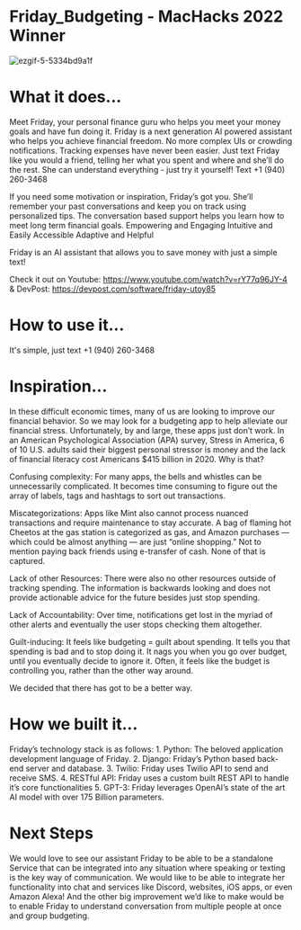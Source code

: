 # Friday_Budgeting - MacHacks 2022 Winner
![ezgif-5-5334bd9a1f](https://user-images.githubusercontent.com/34573516/150804207-cabf87ca-07b4-4b52-afa2-7e1e022450c0.gif)

# What it does...
Meet Friday, your personal finance guru who helps you meet your money goals and have fun doing it. Friday is a next generation AI powered assistant who helps you achieve financial freedom. No more complex UIs or crowding notifications. Tracking expenses have never been easier. Just text Friday like you would a friend, telling her what you spent and where and she’ll do the rest. She can understand everything - just try it yourself! Text +1 (940) 260-3468

If you need some motivation or inspiration, Friday’s got you. She’ll remember your past conversations and keep you on track using personalized tips. The conversation based support helps you learn how to meet long term financial goals. Empowering and Engaging Intuitive and Easily Accessible Adaptive and Helpful

Friday is an AI assistant that allows you to save money with just a simple text! 

Check it out on Youtube: https://www.youtube.com/watch?v=rY77q96JY-4 & DevPost: https://devpost.com/software/friday-utoy85

# How to use it...
It's simple, just text +1 (940) 260-3468

# Inspiration...
In these difficult economic times, many of us are looking to improve our financial behavior. So we may look for a budgeting app to help alleviate our financial stress. Unfortunately, by and large, these apps just don’t work. In an American Psychological Association (APA) survey, Stress in America, 6 of 10 U.S. adults said their biggest personal stressor is money and the lack of financial literacy cost Americans $415 billion in 2020. Why is that?

Confusing complexity: For many apps, the bells and whistles can be unnecessarily complicated. It becomes time consuming to figure out the array of labels, tags and hashtags to sort out transactions.

Miscategorizations: Apps like Mint also cannot process nuanced transactions and require maintenance to stay accurate. A bag of flaming hot Cheetos at the gas station is categorized as gas, and Amazon purchases — which could be almost anything — are just “online shopping.” Not to mention paying back friends using e-transfer of cash. None of that is captured.

Lack of other Resources: There were also no other resources outside of tracking spending. The information is backwards looking and does not provide actionable advice for the future besides just stop spending.

Lack of Accountability: Over time, notifications get lost in the myriad of other alerts and eventually the user stops checking them altogether.

Guilt-inducing: It feels like budgeting = guilt about spending. It tells you that spending is bad and to stop doing it. It nags you when you go over budget, until you eventually decide to ignore it. Often, it feels like the budget is controlling you, rather than the other way around.

We decided that there has got to be a better way.


# How we built it...
Friday’s technology stack is as follows: 1. Python: The beloved application development language of Friday. 2. Django: Friday’s Python based back-end server and database. 3. Twilio: Friday uses Twilio API to send and receive SMS. 4. RESTful API: Friday uses a custom built REST API to handle it’s core functionalities 5. GPT-3: Friday leverages OpenAI’s state of the art AI model with over 175 Billion parameters.

# Next Steps
We would love to see our assistant Friday to be able to be a standalone Service that can be integrated into any situation where speaking or texting is the key way of communication. We would like to be able to integrate her functionality into chat and services like Discord, websites, iOS apps, or even Amazon Alexa! And the other big improvement we’d like to make would be to enable Friday to understand conversation from multiple people at once and group budgeting.
